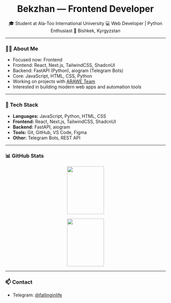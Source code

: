 <h1 align="center">Bekzhan — Frontend Developer</h1>

<p align="center">
🎓 Student at Ala-Too International University  
💻 Web Developer | Python Enthusiast  
📍 Bishkek, Kyrgyzstan  
</p>

---

### 👨‍💻 About Me

- Focused now: Frontend
- Frontend: React, Next.js, TailwindCSS, ShadcnUI  
- Backend: FastAPI (Python), aiogram (Telegram Bots)  
- Core: JavaScript, HTML, CSS, Python  
- Working on projects with [ARAWE Team](https://github.com/orgs/arawe-kg)  
- Interested in building modern web apps and automation tools

---

### 🧰 Tech Stack

- **Languages:** JavaScript, Python, HTML, CSS  
- **Frontend:** React, Next.js, TailwindCSS, ShadcnUI  
- **Backend:** FastAPI, aiogram  
- **Tools:** Git, GitHub, VS Code, Figma  
- **Other:** Telegram Bots, REST API

---

### 📊 GitHub Stats

<p align="center">
  <img src="https://github-readme-stats.vercel.app/api?username=SinJeIwc&show_icons=true&theme=default" width="48%" height="150"/>
</p>
<p align="center">
  <img src="https://github-readme-stats.vercel.app/api/top-langs/?username=SinJeIwc&layout=compact&theme=default" width="48%" height="150"/>
</p>

---

### 📫 Contact

- Telegram: [@fallinginlife](https://t.me/fallinginlife)
